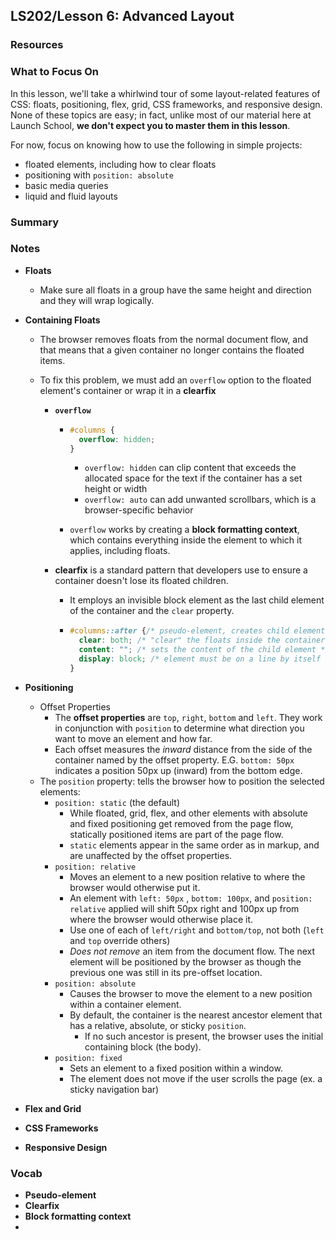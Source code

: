 ## LS202/Lesson 6: Advanced Layout

### Resources
### What to Focus On

In this lesson, we'll take a whirlwind tour of some layout-related features of CSS: floats, positioning, flex, grid, CSS frameworks, and responsive design. None of these topics are easy; in fact, unlike most of our material here at Launch School, **we don't expect you to master them in this lesson**.

For now, focus on knowing how to use the following in simple projects:

* floated elements, including how to clear floats
* positioning with `position: absolute`
* basic media queries
* liquid and fluid layouts

### Summary
### Notes

* **Floats**

  * Make sure all floats in a group have the same height and direction and they will wrap logically.

* **Containing Floats**

  * The browser removes floats from the normal document flow, and that means that a given container no longer contains the floated items.

  * To fix this problem, we must add an `overflow` option to the floated element's container or wrap it in a **clearfix**

    * **`overflow`**

      * ```css
        #columns {
          overflow: hidden;
        }
        ```

        * `overflow: hidden` can clip content that exceeds the allocated space for the text if the container has a set height or width
        * `overflow: auto` can add unwanted scrollbars, which is a browser-specific behavior

      * `overflow` works by creating a **block formatting context**, which contains everything inside the element to which it applies, including floats.

    * **clearfix** is a standard pattern that developers use to ensure a container doesn't lose its floated children.

      * It employs an invisible block element as the last child element of the container and the `clear` property.

      * ```css
        #columns::after {/* pseudo-element, creates child element at end of element */
          clear: both; /* "clear" the floats inside the container */
          content: ""; /* sets the content of the child element */
          display: block; /* element must be on a line by itself */
        }
        ```

* **Positioning**

  * Offset Properties
    * The **offset properties** are `top`, `right`, `bottom` and `left`. They work in conjunction with `position` to determine what direction you want to move an element and how far.
    * Each offset measures the *inward* distance from the side of the container named by the offset property. E.G. `bottom: 50px` indicates a position 50px up (inward) from the bottom edge.
  * The `position` property: tells the browser how to position the selected elements:
    * `position: static` (the default)
      * While floated, grid, flex, and other elements with absolute and fixed positioning get removed from the page flow, statically positioned items are part of the page flow.
      * `static` elements appear in the same order as in markup, and are unaffected by the offset properties.
    * `position: relative`
      * Moves an element to a new position relative to where the browser would otherwise put it.
      * An element with `left: 50px` , `bottom: 100px`, and `position: relative` applied will shift 50px right and 100px up from where the browser would otherwise place it.
      * Use one of each of `left/right` and `bottom/top`, not both (`left` and `top` override others)
      * *Does not remove* an item from the document flow. The next element will be positioned by the browser as though the previous one was still in its pre-offset location.
    * `position: absolute`
      * Causes the browser to move the element to a new position within a container element.
      * By default, the container is the nearest ancestor element that has a relative, absolute, or sticky `position`.
        * If no such ancestor is present, the browser uses the initial containing block (the body).
    * `position: fixed`
      * Sets an element to a fixed position within a window.
      * The element does not move if the user scrolls the page (ex. a sticky navigation bar)

* **Flex and Grid**

* **CSS Frameworks**

* **Responsive Design**

### Vocab

* **Pseudo-element**
* **Clearfix**
* **Block formatting context**
* 

